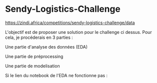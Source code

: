 # Sendy-Logistics-Challenge
https://zindi.africa/competitions/sendy-logistics-challenge/data

L'objectif est de proposer une solution pour le challenge ci dessus. Pour cela, je procéderais en 3 parties :

Une partie d'analyse des données (EDA)

Une partie de préprocessing

Une partie de modelisation

Si le lien du notebook de l'EDA ne fonctionne pas :
